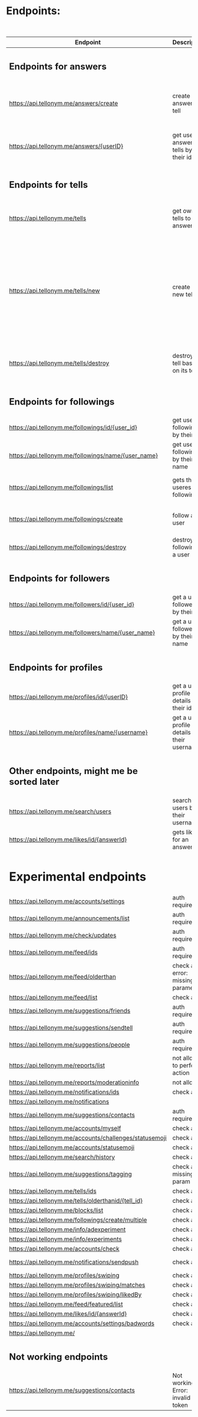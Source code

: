 # Endpoints:<br /><br />
|Endpoint|Description|parameters|Other|
|--------|-----------|:--------:|:-----:|
|<h2> Endpoints for answers</h2>|
|https://api.tellonym.me/answers/create |create an answer to a tell|limit--limit for tells to fetch,<br />answer--answer as written text,<br />tellId--Tell id to respond to|Auth required|
|https://api.tellonym.me/answers/{userID}|get users answers to tells by their id|userId--user-ID(self explanatory),<br />pos--position to get,<br /> optional:limit--limit of Results, max 100)|max Limit 100,<br />No auth required|
|<h2>Endpoints for tells</h2>
|https://api.tellonym.me/tells | get own tells to answer|optional:<br />limit--limit for number of fetches, max. 300,<br />pos--position to start fetching|Auth required,<br />max. limit 300|
|https://api.tellonym.me/tells/new |create a new tell||tell--text which tell should contain,<br />userId--user to send the tell to,<br />limit--limit of tells to fetch,<br />isInstagramInAppBrowser--False,<br />isSenderRevealed--bool which shows if senders name should be revealed,<br />optional:senderStatus--should be 2 if sender revealed. If not, won't show sender in Tellonym|Auth needed|
|https://api.tellonym.me/tells/destroy |destroy a tell based on its tellId|tellId--Tell id for a certain tell you want to destroy,<br />optionak: limit--limit for following request||Auth required, won't generate a server response|
|<h2>Endpoints for followings</h2>|
|https://api.tellonym.me/followings/id/{user_id}|get users followings by their id|None|No auth required,<br />max Limit 500|
|https://api.tellonym.me/followings/name/{user_name}|get users followings by their name|None|No auth required,<br />max Limit 500|
|https://api.tellonym.me/followings/list |gets the useres own followings| optional: limit--how many results to fetch,<br />pos--at which position to fetch|Max limit is 500,<br />Auth token required|
|https://api.tellonym.me/followings/create |follow a user|userId--userId to follow,<br />isFollowingAnonymous--bool if anonymous| Auth required|
|https://api.tellonym.me/followings/destroy |destroy the following of a user|userId--userId to destroy follow with|Auth required|
|<h2>Endpoints for followers</h2>|
|https://api.tellonym.me/followers/id/{user_id}|get a users followers by their id|None|No auth required,<br />max Limit 500|
|https://api.tellonym.me/followers/name/{user_name}|get a users followers by their name|None|No auth required,<br />max Limit 500|
|<h2>Endpoints for profiles</h2>|
|https://api.tellonym.me/profiles/id/{userID}|get a users profile details by their id|None|No auth required|
|https://api.tellonym.me/profiles/name/{username}|get a users profile details by their username|None|No auth required|
|<h2>Other endpoints, might me be sorted later</h2>|
|https://api.tellonym.me/search/users |search for users by their username|searchString--String to search for,<br />optional:limit--limit for search Results|Token necessary,<br />max Limit 50|
|https://api.tellonym.me/likes/id/{answerId}|gets likes for an answer|none|No auth required,<br />max Limit 50|
|<h1>Experimental endpoints</h1>|
|https://api.tellonym.me/accounts/settings |auth required|implemented|
|https://api.tellonym.me/announcements/list |auth required|implemented|
|https://api.tellonym.me/check/updates |auth required|implemented|
|https://api.tellonym.me/feed/ids |auth required|implemented|
|https://api.tellonym.me/feed/olderthan | check auth, error: missing parameter|
|https://api.tellonym.me/feed/list |check auth|implemented|
|https://api.tellonym.me/suggestions/friends |auth required|
|https://api.tellonym.me/suggestions/sendtell |auth required|
|https://api.tellonym.me/suggestions/people |auth required|
|https://api.tellonym.me/reports/list |not allowed to perform action|
|https://api.tellonym.me/reports/moderationinfo |not allowed|
|https://api.tellonym.me/notifications/ids |check auth|
|https://api.tellonym.me/notifications |
|https://api.tellonym.me/suggestions/contacts | auth required|
|https://api.tellonym.me/accounts/myself | check auth|
|https://api.tellonym.me/accounts/challenges/statusemoji | check auth|
|https://api.tellonym.me/accounts/statusemoji | check auth|
|https://api.tellonym.me/search/history | check auth|
|https://api.tellonym.me/suggestions/tagging |check auth, missing param|
|https://api.tellonym.me/tells/ids | check auth|
|https://api.tellonym.me/tells/olderthanid/{tell_id} |check auth|
|https://api.tellonym.me/blocks/list |check auth|
|https://api.tellonym.me/followings/create/multiple |check auth|not found|
|https://api.tellonym.me/info/adexperiment |check auth|check meaning|
|https://api.tellonym.me/info/experiments |check auth| check meaning|
|https://api.tellonym.me/accounts/check |check auth| param missing|
|https://api.tellonym.me/notifications/sendpush | check auth|returns "ok", check meaining, |sends push to device|
|https://api.tellonym.me/profiles/swiping |check auth| check working|
|https://api.tellonym.me/profiles/swiping/matches | check auth|
|https://api.tellonym.me/profiles/swiping/likedBy |check auth| not allowed|
|https://api.tellonym.me/feed/featured/list |check auth|
|https://api.tellonym.me/likes/id/{answerId} |check auth| revisit and check|
|https://api.tellonym.me/accounts/settings/badwords | check auth| ?show bad words?|
|https://api.tellonym.me/ |
|<h2>Not working endpoints</h2>|
|https://api.tellonym.me/suggestions/contacts |Not working, Error: invalid token|
